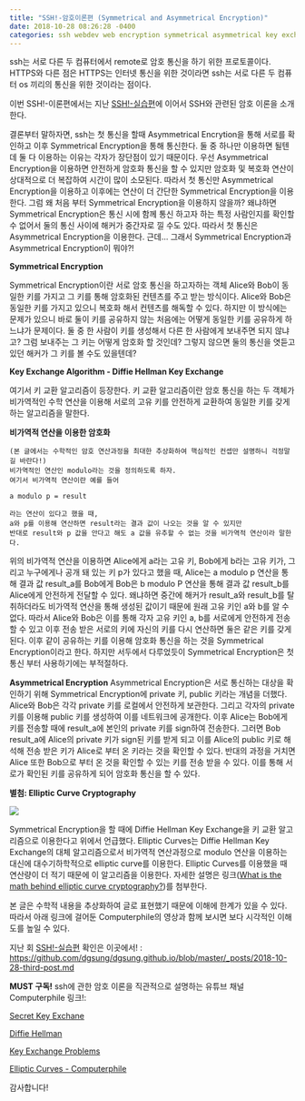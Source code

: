 ```yaml
---
title: "SSH!-암호이론편 (Symmetrical and Asymmetrical Encryption)"
date: 2018-10-28 08:26:28 -0400
categories: ssh webdev web encryption symmetrical asymmetrical key exchange algorithm diffie hellman elliptic curve cryptography
---
```

ssh는 서로 다른 두 컴퓨터에서 remote로 암호 통신을 하기 위한 프로토콜이다. HTTPS와 다른 점은 HTTPS는 인터넷 통신을 위한 것이라면 ssh는 서로 다른 두 컴퓨터 os 끼리의 통신을 위한 것이라는 점이다.


이번 SSH!-이론편에서는 지난 [SSH!-실습편][SSH!-실습편]에 이어서 SSH와 관련된 암호 이론을 소개한다.


결론부터 말하자면, ssh는 첫 통신을 할때 Asymmetrical Encrytion을 통해 서로를 확인하고 이후 Symmetrical Encryption을 통해 통신한다. 둘 중 하나만 이용하면 될텐데 둘 다 이용하는 이유는 각자가 장단점이 있기 때문이다. 
우선 Asymmetrical Encryption을 이용하면 안전하게 암호화 통신을 할 수 있지만 암호화 및 복호화 연산이 상대적으로 더 복잡하여 시간이 많이 소모된다. 따라서 첫 통신만 Asymmetrical Encryption을 이용하고 이후에는 연산이 더 간단한 Symmetrical Encryption을 이용한다.
그럼 왜 처음 부터 Symmetrical Encryption을 이용하지 않을까? 왜냐하면 Symmetrical Encryption은 통신 시에 함께 통신 하고자 하는 특정 사람인지를 확인할 수 없어서 둘의 통신 사이에 해커가 중간자로 낄 수도 있다. 따라서 첫 통신은 Asymmetrical Encryption을 이용한다.
근데... 그래서 Symmetrical Encryption과 Asymmetrical Encryption이 뭐야?!


<b>Symmetrical Encryption</b>

Symmetrical Encryption이란 서로 암호 통신을 하고자하는 객체 Alice와 Bob이 동일한 키를 가지고 그 키를 통해 암호화된 컨텐츠를 주고 받는 방식이다. Alice와 Bob은 동일한 키를 가지고 있으니 복호화 해서 컨텐츠를 해독할 수 있다. 하지만 이 방식에는 문제가 있으니 바로 둘이 키를 공유하지 않는 처음에는 어떻게 동일한 키를 공유하게 하느냐가 문제이다. 둘 중 한 사람이 키를 생성해서 다른 한 사람에게 보내주면 되지 않냐고? 그럼 보내주는 그 키는 어떻게 암호화 할 것인데? 그렇지 않으면 둘의 통신을 엿듣고 있던 해커가 그 키를 볼 수도 있을텐데?


<b>Key Exchange Algorithm - Diffie Hellman Key Exchange</b>

여기서 키 교환 알고리즘이 등장한다. 키 교환 알고리즘이란 암호 통신을 하는 두 객체가 비가역적인 수학 연산을 이용해 서로의 고유 키를 안전하게 교환하여 동일한 키를 갖게 하는 알고리즘을 말한다. 

<b>   비가역적 연산을 이용한 암호화</b>
    
    (본 글에서는 수학적인 암호 연산과정을 최대한 추상화하여 핵심적인 컨셉만 설명하니 걱정말길 바란다!)
    비가역적인 연산인 modulo라는 것을 정의하도록 하자. 
    여기서 비가역적 연산이란 예를 들어 
    
    a modulo p = result
    
    라는 연산이 있다고 했을 때, 
    a와 p를 이용해 연산하면 result라는 결과 값이 나오는 것을 알 수 있지만
    반대로 result와 p 값을 안다고 해도 a 값을 유추할 수 없는 것을 비가역적 연산이라 말한다.

위의 비가역적 연산을 이용하면 Alice에게 a라는 고유 키, Bob에게 b라는 고유 키가, 그리고 누구에게나 공개 돼 있는 키 p가 있다고 했을 때,
Alice는 a modulo p 연산을 통해 결과 값 result_a를 Bob에게
Bob은 b modulo P 연산을 통해 결과 값 result_b를 Alice에게 안전하게 전달할 수 있다.
왜냐하면 중간에 해커가 result_a와 result_b를 탈취하더라도 비가역적 연산을 통해 생성된 값이기 때문에 원래 고유 키인 a와 b를 알 수 없다.
따라서 Alice와 Bob은 이를 통해 각자 고유 키인 a, b를 서로에게 안전하게 전송할 수 있고 이후 전송 받은 서로의 키에 자신의 키를 다시 연산하면 둘은 같은 키를 갖게된다.
이후 같이 공유하는 키를 이용해 암호화 통신을 하는 것을 Symmetrical Encryption이라고 한다.
하지만 서두에서 다루었듯이 Symmetrical Encryption은 첫 통신 부터 사용하기에는 부적절하다.


<b>Asymmetrical Encryption</b>
Asymmetrical Encryption은 서로 통신하는 대상을 확인하기 위해 Symmetrical Encryption에 private 키, public 키라는 개념을 더했다.
Alice와 Bob은 각각 private 키를 로컬에서 안전하게 보관한다. 그리고 각자의 private 키를 이용해 public 키를 생성하여 이를 네트워크에 공개한다.
이후 Alice는 Bob에게 키를 전송할 때에 result_a에 본인의 private 키를 sign하여 전송한다. 그러면 Bob result_a에 Alice의 private 키가 sign된 키를 받게 되고 이를 Alice의 public 키로 해석해 전송 받은 키가 Alice로 부터 온 키라는 것을 확인할 수 있다.
반대의 과정을 거치면 Alice 또한 Bob으로 부터 온 것을 확인할 수 있는 키를 전송 받을 수 있다.
이를 통해 서로가 확인된 키를 공유하게 되어 암호화 통신을 할 수 있다.


<b>별첨: Elliptic Curve Cryptography</b>

<img src = 'https://upload.wikimedia.org/wikipedia/commons/thumb/7/7e/Elliptic_curve_on_Z61.svg/275px-Elliptic_curve_on_Z61.svg.png'/>

Symmetrical Encryption을 할 때에 Diffie Hellman Key Exchange을 키 교환 알고리즘으로 이용한다고 위에서 언급했다. Elliptic Curves는 Diffie Hellman Key Exchange의 대체 알고리즘으로서 비가역적 연산과정으로 modulo 연산을 이용하는 대신에 대수기하학적으로 elliptic curve를 이용한다. Elliptic Curves를 이용했을 때 연산량이 더 적기 때문에 이 알고리즘을 이용한다. 자세한 설명은 링크([What is the math behind elliptic curve cryptography?][What is the math behind elliptic curve cryptography?])를 첨부한다.


본 글은 수학적 내용을 추상화하여 글로 표현했기 때문에 이해에 한계가 있을 수 있다. 따라서 아래 링크에 걸어둔 Computerphile의 영상과 함께 보시면 보다 시각적인 이해도를 높일 수 있다.



지난 회 [SSH!-실습편] 확인은 이곳에서! : https://github.com/dgsung/dgsung.github.io/blob/master/_posts/2018-10-28-third-post.md

<b>MUST 구독!</b> ssh에 관한 암호 이론을 직관적으로 설명하는 유튜브 채널 Computerphile 링크!:

<a href='https://www.youtube.com/watch?v=NmM9HA2MQGI'>Secret Key Exchane<a>

<a href='https://www.youtube.com/watch?v=Yjrfm_oRO0w'>Diffie Hellman<a>

<a href='https://www.youtube.com/watch?v=vsXMMT2CqqE&t='>Key Exchange Problems<a>

<a href='https://www.youtube.com/watch?v=NF1pwjL9-DE'>Elliptic Curves - Computerphile<a>


[SSH!-실습편]: https://github.com/dgsung/dgsung.github.io/blob/master/_posts/2018-10-28-third-post.md
[What is the math behind elliptic curve cryptography?]: https://hackernoon.com/what-is-the-math-behind-elliptic-curve-cryptography-f61b25253da3



감사합니다!
